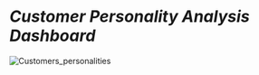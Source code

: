 # _Customer Personality Analysis Dashboard_
![Customers_personalities](https://github.com/user-attachments/assets/7eac29d2-6d32-4b2e-a584-09af3763601f)
